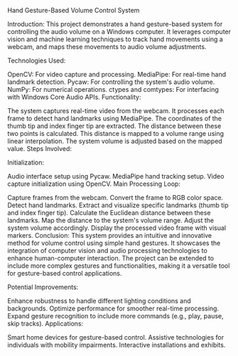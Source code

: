 Hand Gesture-Based Volume Control System


Introduction:
This project demonstrates a hand gesture-based system for controlling the audio volume on a Windows computer. It leverages computer vision and machine learning techniques to track hand movements using a webcam, and maps these movements to audio volume adjustments.

Technologies Used:

OpenCV: For video capture and processing.
MediaPipe: For real-time hand landmark detection.
Pycaw: For controlling the system's audio volume.
NumPy: For numerical operations.
ctypes and comtypes: For interfacing with Windows Core Audio APIs.
Functionality:

The system captures real-time video from the webcam.
It processes each frame to detect hand landmarks using MediaPipe.
The coordinates of the thumb tip and index finger tip are extracted.
The distance between these two points is calculated.
This distance is mapped to a volume range using linear interpolation.
The system volume is adjusted based on the mapped value.
Steps Involved:

Initialization:

Audio interface setup using Pycaw.
MediaPipe hand tracking setup.
Video capture initialization using OpenCV.
Main Processing Loop:

Capture frames from the webcam.
Convert the frame to RGB color space.
Detect hand landmarks.
Extract and visualize specific landmarks (thumb tip and index finger tip).
Calculate the Euclidean distance between these landmarks.
Map the distance to the system's volume range.
Adjust the system volume accordingly.
Display the processed video frame with visual markers.
Conclusion:
This system provides an intuitive and innovative method for volume control using simple hand gestures. It showcases the integration of computer vision and audio processing technologies to enhance human-computer interaction. The project can be extended to include more complex gestures and functionalities, making it a versatile tool for gesture-based control applications.

Potential Improvements:

Enhance robustness to handle different lighting conditions and backgrounds.
Optimize performance for smoother real-time processing.
Expand gesture recognition to include more commands (e.g., play, pause, skip tracks).
Applications:

Smart home devices for gesture-based control.
Assistive technologies for individuals with mobility impairments.
Interactive installations and exhibits.
